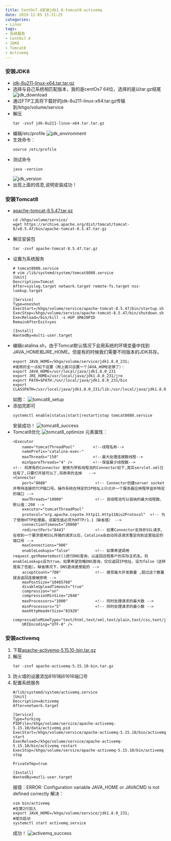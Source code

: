 ```yaml
---
title: CentOs7.4安装jdk1.8-tomcat8-activemq
date: 2019-12-05 15:31:25
categories: 
- Linux
tags:
- 系统服务
- CentOs7.4
- JDK8
- Tomcat8
- Activemq
---
```


### 安装JDK8

* [jdk-8u211-linux-x64.tar.tar.gz](https://www.oracle.com/technetwork/java/javase/downloads/java-archive-javase8u211-later-5573849.html)
* 选择与自己系统相匹配版本，我的是centOs7 64位，选择的是以tar.gz结尾
![jdk_download](../../images/linux/jdk8_download.png)
* 通过FTP工具将下载好的jdk-8u211-linux-x64.tar.gz传输到/khgo/volume/service
* 解压
    ````
    tar -zxvf jdk-8u211-linux-x64.tar.tar.gz
    ````
* 编辑/etc/profile
![jdk_environment](../../images/linux/jdk_vim_profile.png)
* 生效命令：
    ````
    source /etc/profile
    ````
* 测试命令
    ````
   java -version
    ````
   ![jdk_version](../../images/linux/jdk_version.png)
* 出现上面的信息,说明安装成功！
 
### 安装Tomcat8
    
* [apache-tomcat-8.5.47.tar.gz](https://archive.apache.org/dist/tomcat/tomcat-8/v8.5.47/bin/apache-tomcat-8.5.47.tar.gz)
    ````
    cd /khgo/volume/service/
    wget https://archive.apache.org/dist/tomcat/tomcat-8/v8.5.47/bin/apache-tomcat-8.5.47.tar.gz
    ````
* 解压安装包
    ````
    tar -zxvf apache-tomcat-8.5.47.tar.gz
    ````
* 设置为系统服务
    ````
    # tomcat8080.service
    # vim /lib/systemd/system/tomcat8080.service
    [Unit]
    Description=Tomcat
    After=syslog.target network.target remote-fs.target nss-lookup.target
    
    [Service]
    Type=oneshot
    ExecStart=/khgo/volume/service/apache-tomcat-8.5.47/bin/startup.sh
    ExecStop=/khgo/volume/service/apache-tomcat-8.5.47/bin/shutdown.sh
    ExecReload=/bin/kill -s HUP $MAINPID
    RemainAfterExit=yes
    
    [Install]
    WantedBy=multi-user.target
    ````
* 编辑catalina.sh，由于Tomcat默认情况下会用系统的环境变量中找到JAVA_HOME和JRE_HOME。但是有的时候我们需要不同版本的JDK共存。
    ````
    export JAVA_HOME=/khgo/volume/service/jdk1.8.0_231;
    #或用的全一点如下设置（用上面只设置一个JAVA_HOME足够了）：
    export JAVA_HOME=/usr/local/java/jdk1.8.0_231
    export JRE_HOME=/usr/local/java/jdk1.8.0_231/jre
    export PATH=$PATH:/usr/local/java/jdk1.8.0_231/bin
    export CLASSPATH=/usr/local/java/jdk1.8.0_231/lib:/usr/local/java/jdk1.8.0_231/jre/lib
    ````
    如图：
    ![tomcat8_setup](../../images/linux/tomcat8_setup.png)
* 添加完即可
    ````
    systemctl enable|status|start|restart|stop tomcat8080.service
    ````
    安装成功！
    ![tomcat8_success](../../images/linux/tomcat8_success.png)
* Tomcat8优化
    ![tomcat8_optimize](../../images/linux/tomcat8_optimize.png)
    元素属性：
    ````
    <Executor 
        name="tomcatThreadPool"        <!--线程名称-->
        namePrefix="catalina-exec-" 
        maxThreads="150"               <!--最大处理连接数线程-->
        minSpareThreads="4" />         <!--保留最少线程数-->
    <!-- 将原有的Connector 替换为带有线程池的Connector如下,其实servlet.xml已经有了,只要打开就可以了,将原来的去掉   -->
    <Connector 
        port="8080"                     <!-- Connector创建server socket并等待连接的TCP端口号。操作系统在特定的IP地址上只允许一个服务器应用程序监听特定的端口 -->
        maxThreads="10000"              <!-- 该线程池可以容纳的最大线程数、默认值：200 -->
        executor="tomcatThreadPool"     
        protocol="org.apache.coyote.http11.Http11Nio2Protocol"  <!-- 为了使用HTTP处理器，该属性值必须为HTTP/1.1（缺省值） -->
        connectionTimeout="20000"
        redirectPort="8443"             <!-- 如果Connector支持非SSL请求，在收到一个要求使用SSL传输的请求以后，Catalina会自动将该请求重定向到这里指定的端口号 -->
        maxConnections="900"
        enableLookups="false"           <!-- 如果希望调用request.getRemoteHost()进行DNS查询，以返回远程客户的实际主机名，将enableLookups设为true。如果希望忽略DNS查询，仅仅返回IP地址，设为false（这样提高了性能）。缺省情况下，DNS查询是使能的 -->
        acceptCount="700"               <!-- 接受最大并发数量 ,超过这个数量就会返回连接被拒绝 -->
        maxPostSize="10485760"
        disableUploadTimeout="true"
        compression="on"
        compressionMinSize="2048"
        maxProcessors="1000"            <!-- 同时处理请求的最大数 -->
        minProcessors="5"               <!-- 同时处理请求的最小数 -->
        maxHttpHeaderSize="81920"        
        compressableMimeType="text/html,text/xml,text/plain,text/css,text/javascript,application/javascript"
        URIEncoding="UTF-8" /> 
    ````
  
### 安装activemq

1.  下载[apache-activemq-5.15.10-bin.tar.gz](http://archive.apache.org/dist/activemq/5.15.10/apache-activemq-5.15.10-bin.tar.gz)
2.  解压
    ```
    tar -zxvf apache-activemq-5.15.10-bin.tar.gz
    ```
3.  防火墙的设置添加8161和61616端口号
4.  配置系统服务
    ````
    #/lib/systemd/system/activemq.service
    [Unit]
    Description=Activemq
    After=network.target
    
    [Service]
    Type=forking
    PIDFile=/khgo/volume/service/apache-activemq-5.15.10/data/activemq.pid
    ExecStart=/khgo/volume/service/apache-activemq-5.15.10/bin/activemq start
    ExecReload=/khgo/volume/service/apache-activemq-5.15.10/bin/activemq restart
    ExecStop=/khgo/volume/service/apache-activemq-5.15.10/bin/activemq stop
    
    PrivateTmp=true
    
    [Install]
    WantedBy=mutli-user.target
    ````
    报错：ERROR: Configuration variable JAVA_HOME or JAVACMD is not defined correctly
    解决：
    ```
    vim bin/activemq
    #在第2行加入
    export JAVA_HOME=/khgo/volume/service/jdk1.8.0_231;
    #成功启动
    systemctl start activemq.service
    ```
    成功！
    ![activemq_success](../../images/linux/activemq_success.png)
    




